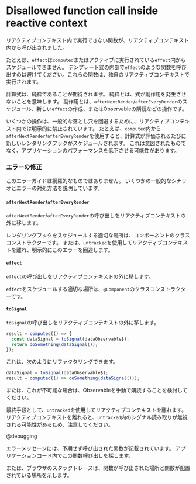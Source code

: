 # Disallowed function call inside reactive context

リアクティブコンテキスト内で実行できない関数が、リアクティブコンテキスト内から呼び出されました。

たとえば、`effect`は`computed`またはアクティブに実行されている`effect`内からスケジュールできません。
テンプレート式の内部で`effect`のような関数を呼び出すのは避けてください。これらの関数は、独自のリアクティブコンテキストで実行されます。

計算式は、純粋であることが期待されます。
純粋とは、式が副作用を発生させないことを意味します。
副作用とは、`afterNextRender`/`afterEveryRender`のスケジュール、新しい`effect`の作成、またはObservableの購読などの操作です。

いくつかの操作は、一般的な落とし穴を回避するために、リアクティブコンテキスト内では明示的に禁止されています。
たとえば、`computed`内から`afterNextRender`/`afterEveryRender`を使用すると、計算式が評価されるたびに新しいレンダリングフックがスケジュールされます。
これは意図されたものでなく、アプリケーションのパフォーマンスを低下させる可能性があります。

### エラーの修正

このエラーガイドは網羅的なものではありません。
いくつかの一般的なシナリオとエラーの対処方法を説明しています。

#### `afterNextRender`/`afterEveryRender`
`afterNextRender`/`afterEveryRender`の呼び出しをリアクティブコンテキストの外に移します。

レンダリングフックをスケジュールする適切な場所は、コンポーネントのクラスコンストラクターです。
または、`untracked`を使用してリアクティブコンテキストを離れ、明示的にこのエラーを回避します。

#### `effect`
`effect`の呼び出しをリアクティブコンテキストの外に移します。

`effect`をスケジュールする適切な場所は、`@Component`のクラスコンストラクターです。

#### `toSignal`
`toSignal`の呼び出しをリアクティブコンテキストの外に移します。

```typescript
result = computed(() => {
  const dataSignal = toSignal(dataObservable$);
  return doSomething(dataSignal());
});
```

これは、次のようにリファクタリングできます。

```typescript
dataSignal = toSignal(dataObservable$);
result = computed(() => doSomething(dataSignal()));
```

または、これが不可能な場合は、Observableを手動で購読することを検討してください。

最終手段として、`untracked`を使用してリアクティブコンテキストを離れます。
リアクティブコンテキストを離れると、`untracked`内のシグナル読み取りが無視される可能性があるため、注意してください。

@debugging

エラーメッセージには、予期せず呼び出された関数が記載されています。
アプリケーションコード内でこの関数呼び出しを探します。

または、ブラウザのスタックトレースは、関数が呼び出された場所と関数が配置されている場所を示します。
